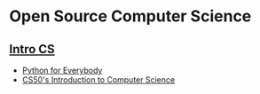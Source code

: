 # Open Source Computer Science

## [Intro CS](/IntroCS)

- [Python for Everybody](/IntroCS/PY4E)
- [CS50's Introduction to Computer Science](/IntroCS/CS50-Intro-CS)
